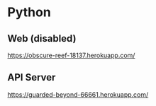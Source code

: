 # Python

## Web (disabled)
https://obscure-reef-18137.herokuapp.com/

## API Server
https://guarded-beyond-66661.herokuapp.com/
